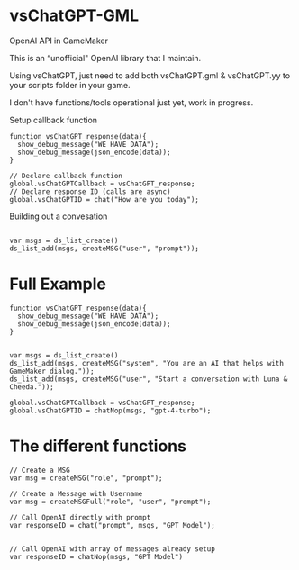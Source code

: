 # vsChatGPT-GML
OpenAI API in GameMaker

This is an “unofficial" OpenAI library that I maintain.



Using vsChatGPT, just need to add both vsChatGPT.gml & vsChatGPT.yy to your scripts folder in your game.

I don't have functions/tools operational just yet, work in progress.

Setup callback function
````
function vsChatGPT_response(data){
  show_debug_message("WE HAVE DATA");
  show_debug_message(json_encode(data));
}
````
````
// Declare callback function
global.vsChatGPTCallback = vsChatGPT_response;
// Declare response ID (calls are async)
global.vsChatGPTID = chat("How are you today");
````


Building out a convesation
````

var msgs = ds_list_create()
ds_list_add(msgs, createMSG("user", "prompt"));

````


# Full Example
````
function vsChatGPT_response(data){
  show_debug_message("WE HAVE DATA");
  show_debug_message(json_encode(data));
}


var msgs = ds_list_create()
ds_list_add(msgs, createMSG("system", "You are an AI that helps with GameMaker dialog."));
ds_list_add(msgs, createMSG("user", "Start a conversation with Luna & Cheeda."));

global.vsChatGPTCallback = vsChatGPT_response;
global.vsChatGPTID = chatNop(msgs, "gpt-4-turbo");
````



# The different functions
````
// Create a MSG
var msg = createMSG("role", "prompt");

// Create a Message with Username
var msg = createMSGFull("role", "user", "prompt");

// Call OpenAI directly with prompt
var responseID = chat("prompt", msgs, "GPT Model");


// Call OpenAI with array of messages already setup
var responseID = chatNop(msgs, "GPT Model")
````
